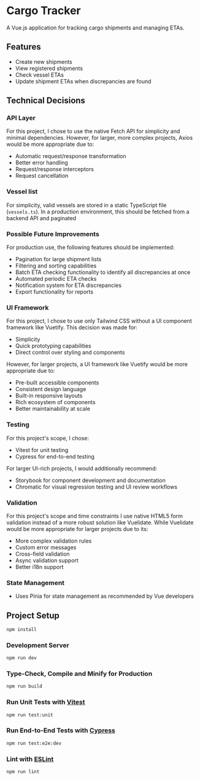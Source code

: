 # Cargo Tracker

A Vue.js application for tracking cargo shipments and managing ETAs.

## Features
- Create new shipments
- View registered shipments
- Check vessel ETAs
- Update shipment ETAs when discrepancies are found

## Technical Decisions

### API Layer
For this project, I chose to use the native Fetch API for simplicity and minimal dependencies. However, for larger, more complex projects, Axios would be more appropriate due to:
- Automatic request/response transformation
- Better error handling
- Request/response interceptors
- Request cancellation

### Vessel list
For simplicity, valid vessels are stored in a static TypeScript file (`vessels.ts`). In a production environment, this should be fetched from a backend API and paginated

### Possible Future Improvements
For production use, the following features should be implemented:
- Pagination for large shipment lists
- Filtering and sorting capabilities
- Batch ETA checking functionality to identify all discrepancies at once
- Automated periodic ETA checks
- Notification system for ETA discrepancies
- Export functionality for reports

### UI Framework
For this project, I chose to use only Tailwind CSS without a UI component framework like Vuetify. This decision was made for:
- Simplicity
- Quick prototyping capabilities
- Direct control over styling and components

However, for larger projects, a UI framework like Vuetify would be more appropriate due to:
- Pre-built accessible components
- Consistent design language
- Built-in responsive layouts
- Rich ecosystem of components
- Better maintainability at scale

### Testing
For this project's scope, I chose:
- Vitest for unit testing
- Cypress for end-to-end testing

For larger UI-rich projects, I would additionally recommend:
- Storybook for component development and documentation
- Chromatic for visual regression testing and UI review workflows

### Validation
For this project's scope and time constraints I use native HTML5 form validation instead of a more robust solution like Vuelidate. While Vuelidate would be more appropriate for larger projects due to its:
- More complex validation rules
- Custom error messages
- Cross-field validation
- Async validation support
- Better i18n support

### State Management
- Uses Pinia for state management as recommended by Vue developers

## Project Setup

```sh
npm install
```

### Development Server

```sh
npm run dev
```

### Type-Check, Compile and Minify for Production

```sh
npm run build
```

### Run Unit Tests with [Vitest](https://vitest.dev/)

```sh
npm run test:unit
```

### Run End-to-End Tests with [Cypress](https://www.cypress.io/)

```sh
npm run test:e2e:dev
```

### Lint with [ESLint](https://eslint.org/)

```sh
npm run lint
```
